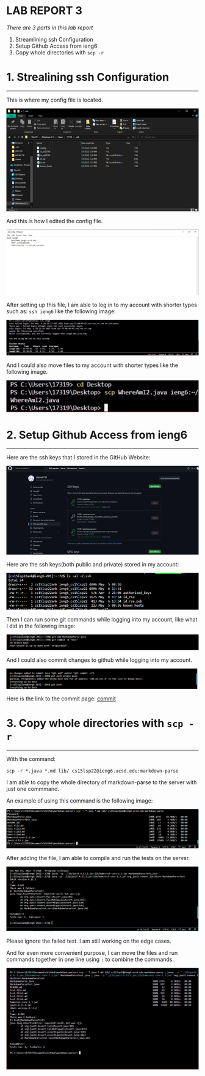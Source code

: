 # LAB REPORT 3

*There are 3 parts in this lab report*

1. Streamlining ssh Configuration
2. Setup Github Access from ieng6
3. Copy whole directories with `scp -r`

# 1. Strealining ssh Configuration

***

This is where my config file is located.

![configLocation](configLocation.png)

And this is how I edited the config file.

![configFile](configFile.png)

After setting up this file, I am able to log in to my account with shorter types 
such as: `ssh ieng6` like the following image:

![ssh](ssh.jpg)

And I could also move files to my account with shorter types like the following image.

![scp](scp.jpg)

# 2. Setup Github Access from ieng6

***

Here are the ssh keys that I stored in the GitHub Website:

![keysOnGit](keysOnGit.png)

Here are the ssh keys(both public and private) stored in my account:

![Keys](Keys.png)

Then I can run some git commands while logging into my account, like what I did in the following image:

![gitCommands](gitCommmands.png)

And I could also commit changes to github while logging into my account.

![gitCommit](gitCommit.png)

Here is the link to the commit page: [commit](https://github.com/stevo0718/markdown-parser/commit/ab417fe2f8704f5e5450af32016fce52ad69f97b)

# 3. Copy whole directories with `scp -r`

***

With the command:

```
scp -r *.java *.md lib/ cs15lsp22@ieng6.ucsd.edu:markdown-parse
```
I am able to copy the whole directory of markdown-parse to the server with just one commmand.

An example of using this command is the following image:

![scpAll](scpAll.png)

After adding the file, I am able to compile and run the tests on the server.

![RunOnServer](RunOnServer.png)

Please ignore the failed test. I am still working on the edge cases.

And for even more convenient purpose, I can move the files and run commands together in one line 
using `:` to combine the commands.

![Together](Together.jpg)